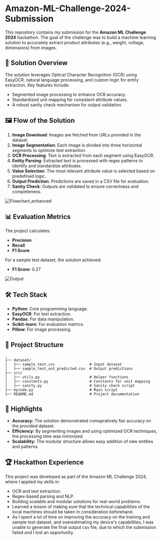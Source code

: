 # Amazon-ML-Challenge-2024-Submission

This repository contains my submission for the **Amazon ML Challenge 2024** hackathon. The goal of the challenge was to build a machine learning solution to accurately extract product attributes (e.g., weight, voltage, dimensions) from images.

## 🚀 Solution Overview

The solution leverages Optical Character Recognition (OCR) using EasyOCR, natural language processing, and custom logic for entity extraction. Key features include:
- Segmented image processing to enhance OCR accuracy.
- Standardized unit mapping for consistent attribute values.
- A robust sanity check mechanism for output validation.

## 🖼️ Flow of the Solution

1. **Image Download**: Images are fetched from URLs provided in the dataset.
2. **Image Segmentation**: Each image is divided into three horizontal segments to optimize text extraction.
3. **OCR Processing**: Text is extracted from each segment using EasyOCR.
4. **Entity Parsing**: Extracted text is processed with regex patterns to identify and standardize attributes.
5. **Value Selection**: The most relevant attribute value is selected based on predefined logic.
6. **Output Prediction**: Predictions are saved in a CSV file for evaluation.
7. **Sanity Check**: Outputs are validated to ensure correctness and completeness.

![Flowchart_enhanced](https://github.com/user-attachments/assets/7b8e14ad-a293-44c7-b958-1451661d7874)

## 📊 Evaluation Metrics

The project calculates:
- **Precision**
- **Recall**
- **F1 Score**

For a sample test dataset, the solution achieved:
- **F1 Score**: 0.27

![Output](https://github.com/user-attachments/assets/e2b3312c-8d9a-4a0b-9191-30e281aa1909)

## 🛠️ Tech Stack

- **Python**: Core programming language.
- **EasyOCR**: For text extraction.
- **Pandas**: For data manipulation.
- **Scikit-learn**: For evaluation metrics.
- **Pillow**: For image processing.

## 📁 Project Structure

```plaintext
.
├── dataset/
│   ├── sample_test.csv                # Input dataset
│   ├── sample_test_out_predicted.csv  # Output predictions
├── src/
│   ├── utils.py                       # Helper functions
│   ├── constants.py                   # Constants for unit mapping
│   ├── sanity.py                      # Sanity check script
├── mycode.py                          # Main script
├── README.md                          # Project documentation

```

## 🌟 Highlights
- **Accuracy:** The solution demonstrated comapratively fair accuracy on the provided dataset.
- **Efficiency:** By segmenting images and using optimized OCR techniques, the processing time was minimized.
- **Scalability:** The modular structure allows easy addition of new entities and patterns.

## 🏆 Hackathon Experience

This project was developed as part of the Amazon ML Challenge 2024, where I applied my skills in:
- OCR and text extraction.
- Regex-based parsing and NLP.
- Building scalable and modular solutions for real-world problems.
- Learned a lesson of making sure that the technical capabilities of the local machines should be taken in consideration beforehand.
- As I spent a lot of time on improving the accuracy on the training and sample test dataset, and overestimating my device's capabilities, I was unable to generate the final output csv file, due to which the submission failed and I lost an opportunity. 
